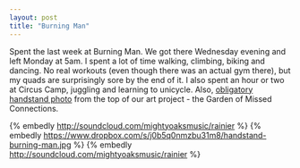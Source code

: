 ```yaml
---
layout: post
title: "Burning Man"
---
```


Spent the last week at Burning Man. We got there Wednesday evening and left Monday at 5am. I spent a lot of time walking, climbing, biking and dancing. No real workouts (even though there was an actual gym there), but my quads are surprisingly sore by the end of it. I also spent an hour or two at Circus Camp, juggling and learning to unicycle. Also, [obligatory handstand photo](https://www.dropbox.com/s/j0b5q0nmzbu31m8/handstand-burning-man.jpg) from the top of our art project - the Garden of Missed Connections. 

{% embedly  http://soundcloud.com/mightyoaksmusic/rainier %}
{% embedly  https://www.dropbox.com/s/j0b5q0nmzbu31m8/handstand-burning-man.jpg %}
{% embedly  http://soundcloud.com/mightyoaksmusic/rainier %}
